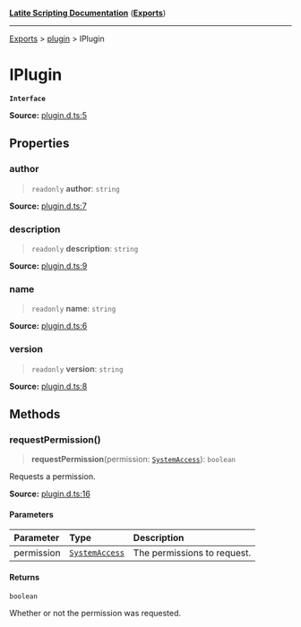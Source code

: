 [**Latite Scripting Documentation**](../../README.md) ([**Exports**](../../exports.md))

---

[Exports](../../exports.md) > [plugin](../index.md) > IPlugin

# IPlugin

**`Interface`**

**Source:** [plugin.d.ts:5](https://github.com/LatiteScripting/latitescripting.github.io/blob/feb6a18/definitions/plugin.d.ts#L5)

## Properties

### author

> `readonly` **author**: `string`

**Source:** [plugin.d.ts:7](https://github.com/LatiteScripting/latitescripting.github.io/blob/feb6a18/definitions/plugin.d.ts#L7)

### description

> `readonly` **description**: `string`

**Source:** [plugin.d.ts:9](https://github.com/LatiteScripting/latitescripting.github.io/blob/feb6a18/definitions/plugin.d.ts#L9)

### name

> `readonly` **name**: `string`

**Source:** [plugin.d.ts:6](https://github.com/LatiteScripting/latitescripting.github.io/blob/feb6a18/definitions/plugin.d.ts#L6)

### version

> `readonly` **version**: `string`

**Source:** [plugin.d.ts:8](https://github.com/LatiteScripting/latitescripting.github.io/blob/feb6a18/definitions/plugin.d.ts#L8)

## Methods

### requestPermission()

> **requestPermission**(permission: [`SystemAccess`](../enumerations/enumeration.Permission.md#systemaccess)): `boolean`

Requests a permission.

**Source:** [plugin.d.ts:16](https://github.com/LatiteScripting/latitescripting.github.io/blob/feb6a18/definitions/plugin.d.ts#L16)

#### Parameters

| Parameter  | Type                                                                     | Description                 |
| :--------- | :----------------------------------------------------------------------- | :-------------------------- |
| permission | [`SystemAccess`](../enumerations/enumeration.Permission.md#systemaccess) | The permissions to request. |

#### Returns

`boolean`

Whether or not the permission was requested.
